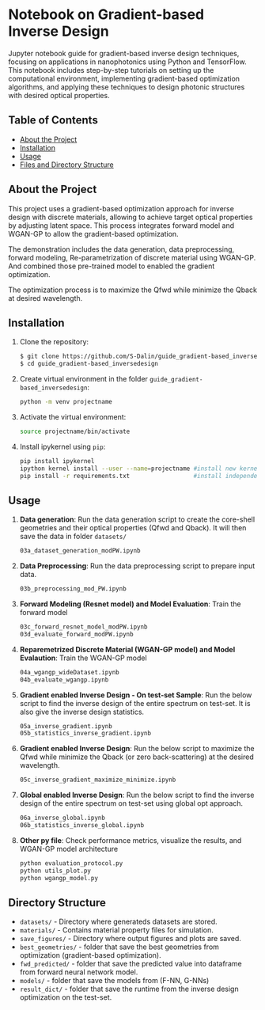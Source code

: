 # Notebook on Gradient-based Inverse Design
Jupyter notebook guide for gradient-based inverse design techniques, focusing on applications in nanophotonics using Python and TensorFlow. 
This notebook includes step-by-step tutorials on setting up the computational environment, implementing gradient-based optimization algorithms, and applying these techniques to design photonic structures with desired optical properties.

## Table of Contents
- [About the Project](#about-the-project)
- [Installation](#installation)
- [Usage](#usage)
- [Files and Directory Structure](#files-and-directory-structure)


## About the Project
This project uses a gradient-based optimization approach for inverse design with discrete materials, allowing to achieve target optical properties by adjusting latent space. This process integrates forward model and WGAN-GP to allow the gradient-based optimization. 

The demonstration includes the data generation, data preprocessing, forward modeling, Re-parametrization of discrete material using WGAN-GP. And combined those pre-trained model to enabled the gradient optimization. 

The optimization process is to maximize the Qfwd while minimize the Qback at desired wavelength. 

## Installation
1. Clone the repository:
   ```bash
   $ git clone https://github.com/S-Dalin/guide_gradient-based_inversedesign.git
   $ cd guide_gradient-based_inversedesign
   ```

2. Create virtual environment in the folder `guide_gradient-based_inversedesign`: 
   ```bash
   python -m venv projectname
   ```

3. Activate the virtual environment: 
   ```bash 
   source projectname/bin/activate
   ```

4. Install ipykernel using `pip`:
   ```bash 
   pip install ipykernel
   ipython kernel install --user --name=projectname #install new kernel
   pip install -r requirements.txt                  #install independencies 
   ```


## Usage
1. **Data generation**:
   Run the data generation script to create the core-shell geometries and their optical properties (Qfwd and Qback). 
   It will then save the data in folder `datasets/`
   ```bash
   03a_dataset_generation_modPW.ipynb
   ```

2. **Data Preprocessing**:
   Run the data preprocessing script to prepare input data. 
   ```bash
   03b_preprocessing_mod_PW.ipynb
   ```

3. **Forward Modeling (Resnet model) and Model Evaluation**:
   Train the forward model 
   ```bash
   03c_forward_resnet_model_modPW.ipynb
   03d_evaluate_forward_modPW.ipynb
   ```

4. **Reparemetrized Discrete Material (WGAN-GP model) and Model Evalaution**:
   Train the WGAN-GP model 
   ```bash
   04a_wgangp_wideDataset.ipynb
   04b_evaluate_wgangp.ipynb
   ```

5. **Gradient enabled Inverse Design - On test-set Sample**:
   Run the below script to find the inverse design of the entire spectrum on test-set. It is also give the inverse design statistics.
   ```bash
   05a_inverse_gradient.ipynb
   05b_statistics_inverse_gradient.ipynb
   ```

6. **Gradient enabled Inverse Design**:
   Run the below script to maximize the Qfwd while minimize the Qback (or zero back-scattering) at the desired wavelength.
   ```bash
   05c_inverse_gradient_maximize_minimize.ipynb
   ```

7. **Global enabled Inverse Design**:
   Run the below script to find the inverse design of the entire spectrum on test-set using global opt approach.
   ```bash
   06a_inverse_global.ipynb
   06b_statistics_inverse_global.ipynb
   ```

8. **Other py file**:
   Check performance metrics, visualize the results, and WGAN-GP model architecture
   ```bash
   python evaluation_protocol.py 
   python utils_plot.py
   python wgangp_model.py

## Directory Structure
- `datasets/` - Directory where generateds datasets are stored.
- `materials/` - Contains material property files for simulation.
- `save_figures/` - Directory where output figures and plots are saved.
- `best_geometries/` - folder that save the best geometries from optimization (gradient-based optimization).  
- `fwd_predicted/` - folder that save the predicted value into dataframe from forward neural network model.
- `models/` - folder that save the models from (F-NN, G-NNs)  
- `result_dict/` - folder that save the runtime from the inverse design optimization on the test-set.



